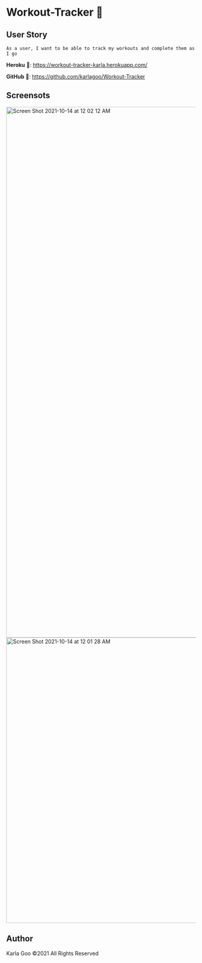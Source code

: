 # **Workout-Tracker** 💪

## **User Story**
```
As a user, I want to be able to track my workouts and complete them as I go
```

**Heroku** 🔗: https://workout-tracker-karla.herokuapp.com/

**GitHub** 🔗: https://github.com/karlagoo/Workout-Tracker

## **Screensots**
<img width="1407" alt="Screen Shot 2021-10-14 at 12 02 12 AM" src="https://user-images.githubusercontent.com/84356242/137255001-2953c6e6-5552-43df-9cf9-6ae4ea9cf457.png">

<img width="757" alt="Screen Shot 2021-10-14 at 12 01 28 AM" src="https://user-images.githubusercontent.com/84356242/137255049-e6c65c22-0835-4f63-9404-41bcaad6175b.png">

## **Author**
Karla Goo ©2021 All Rights Reserved 